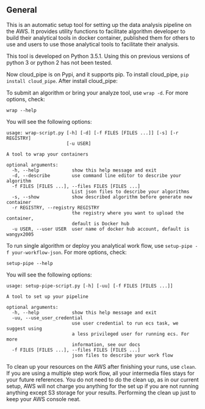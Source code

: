## General
This is an automatic setup tool for setting up the data analysis pipeline on the AWS. It provides utility functions to facilitate algorithm developer to build their analytical tools in docker container, published them for others to use and users to use those analytical tools to facilitate their analysis.

This tool is developed on Python 3.5.1. Using this on previous versions of python 3 or python 2 has not been tested.

Now cloud_pipe is on Pypi, and it supports pip. To install cloud_pipe,
`pip install cloud_pipe`. After install cloud_pipe:

To submit an algorithm or bring your analyze tool, use `wrap -d`. For more options, check:
```
wrap --help
```
You will see the following options:

```
usage: wrap-script.py [-h] [-d] [-f FILES [FILES ...]] [-s] [-r REGISTRY]
                      [-u USER]

A tool to wrap your containers

optional arguments:
  -h, --help            show this help message and exit
  -d, --describe        use command line editor to describe your algorithm
  -f FILES [FILES ...], --files FILES [FILES ...]
                        List json files to describe your algorithms
  -s, --show            show described algorithm before generate new container
  -r REGISTRY, --registry REGISTRY
                        the registry where you want to upload the container,
                        default is Docker hub
  -u USER, --user USER  user name of docker hub account, default is wangyx2005
```

To run single algorithm or deploy you analytical work flow, use `setup-pipe -f your-workflow-json`. For more options, check: 
```
setup-pipe --help
```
You will see the following options:

```
usage: setup-pipe-script.py [-h] [-uu] [-f FILES [FILES ...]]

A tool to set up your pipeline

optional arguments:
  -h, --help            show this help message and exit
  -uu, --use_user_credential
                        use user credential to run ecs task, we suggest using
                        a less privileged user for running ecs. For more
                        information, see our docs
  -f FILES [FILES ...], --files FILES [FILES ...]
                        json files to describe your work flow
```

To clean up your resources on the AWS after finishing your runs, use `clean`.
If you are using a multiple step work flow, all your intermedia files stays for your future references.
You do not need to do the clean up, as in our current setup, AWS will not charge you anything for the set up if you are not running anything except S3 storage for your results.
Performing the clean up just to keep your AWS console neat.
